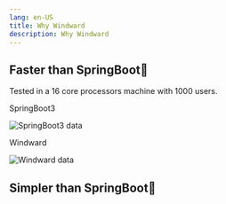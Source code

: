 ```yaml
---
lang: en-US
title: Why Windward
description: Why Windward
---
```


## Faster than SpringBoot🚀

Tested in a 16 core processors machine with 1000 users.

SpringBoot3

![SpringBoot3 data](/images/springboot3-data.png)

Windward

![Windward data](/images/windward-data.png)

## Simpler than SpringBoot👐
